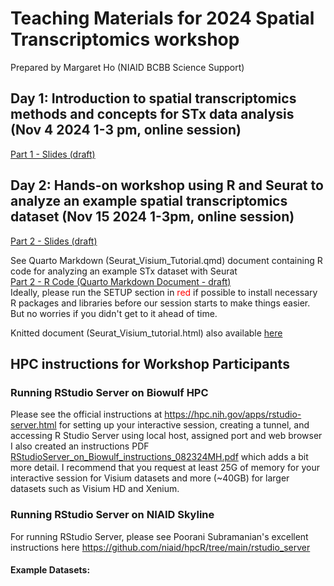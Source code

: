 # Teaching Materials for 2024 Spatial Transcriptomics workshop  
Prepared by Margaret Ho (NIAID BCBB Science Support)  

## Day 1: Introduction to spatial transcriptomics methods and concepts for STx data analysis (Nov 4 2024 1-3 pm, online session)  
[Part 1 - Slides (draft) ](https://github.com/user-attachments/files/17415223/STworkshop_2024draft_101024.pdf)  
 
## Day 2: Hands-on workshop using R and Seurat to analyze an example spatial transcriptomics dataset (Nov 15 2024 1-3pm, online session)  
[Part 2 - Slides (draft) ](https://github.com/user-attachments/files/17415203/STworkshop_part2_.2024draft_101524.pdf)    

See Quarto Markdown (Seurat_Visium_Tutorial.qmd) document containing R code for analyzing an example STx dataset with Seurat  
[Part 2 - R Code (Quarto Markdown Document - draft)](https://github.com/margaretc-ho/BCBB_STx_workshop_2024/blob/babcca31b9506e6cc79dfed7bddb581033074f0e/Seurat_Visium_tutorial.qmd)    
Ideally, please run the SETUP section in <span style="color:red">red</span> if possible to install necessary R packages and libraries before our session starts to make things easier. But no worries if you didn't get to it ahead of time.   

Knitted document (Seurat_Visium_tutorial.html) also available [here](https://github.com/margaretc-ho/BCBB_STx_workshop_2024/blob/babcca31b9506e6cc79dfed7bddb581033074f0e/Seurat_Visium_tutorial.html)   

## HPC instructions for Workshop Participants 

### Running RStudio Server on Biowulf HPC
Please see the official instructions at https://hpc.nih.gov/apps/rstudio-server.html for setting up your interactive session, creating a tunnel, and accessing R Studio Server using local host, assigned port and web browser
I also created an instructions PDF [RStudioServer_on_Biowulf_instructions_082324MH.pdf](https://github.com/user-attachments/files/17080127/RStudioServer_on_Biowulf_instructions_082324MH.pdf)
which adds a bit more detail. I recommend that you request at least 25G of memory for your interactive session for Visium datasets and more (~40GB) for larger datasets such as Visium HD and Xenium.

### Running RStudio Server on NIAID Skyline
For running RStudio Server, please see Poorani Subramanian's excellent instructions here https://github.com/niaid/hpcR/tree/main/rstudio_server

#### Example Datasets:
